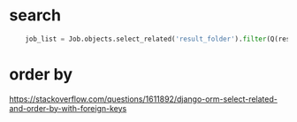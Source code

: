 
# search 
```python
    job_list = Job.objects.select_related('result_folder').filter(Q(result_folder__name__contains=search_input) )
```

# order by 

https://stackoverflow.com/questions/1611892/django-orm-select-related-and-order-by-with-foreign-keys
